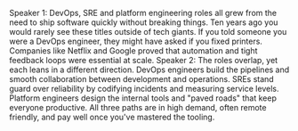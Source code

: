 Speaker 1: DevOps, SRE and platform engineering roles all grew from the need to ship software quickly without breaking things. Ten years ago you would rarely see these titles outside of tech giants. If you told someone you were a DevOps engineer, they might have asked if you fixed printers. Companies like Netflix and Google proved that automation and tight feedback loops were essential at scale.
Speaker 2: The roles overlap, yet each leans in a different direction. DevOps engineers build the pipelines and smooth collaboration between development and operations. SREs stand guard over reliability by codifying incidents and measuring service levels. Platform engineers design the internal tools and "paved roads" that keep everyone productive. All three paths are in high demand, often remote friendly, and pay well once you've mastered the tooling.
